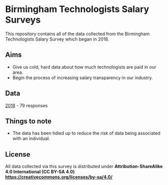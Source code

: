 # Birmingham Technologists Salary Surveys

This repository contains all of the data collected from the Birmingham Technologists Salary Survey which began in 2018.

## Aims

* Give us cold, hard data about how much technologists are paid in our area.
* Begin the process of increasing salary transparency in our industry.

## Data

[2018](2018/data.csv) - 79 responses

## Things to note

* The data has been tidied up to reduce the risk of data being associated with an individual.

## License

All data collected via this survey is distributed under **Attribution-ShareAlike 4.0 International (CC BY-SA 4.0) https://creativecommons.org/licenses/by-sa/4.0/**
